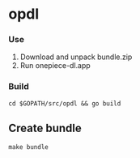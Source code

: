 # opdl

### Use
1. Download and unpack bundle.zip
2. Run onepiece-dl.app

### Build

```
cd $GOPATH/src/opdl && go build
```

## Create bundle

```
make bundle
```